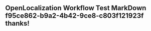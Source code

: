 <properties
ms.topic="hero-topic"
ms.test1="hero-topic"
ms.test2="test"/>


## OpenLocalization Workflow Test MarkDown f95ce862-b9a2-4b42-9ce8-c803f121923f thanks!



<!--HONumber=Jul16_HO3-->


